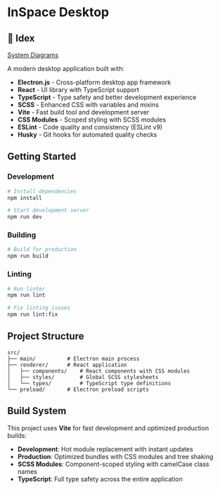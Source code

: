 # InSpace Desktop

## 📑 Idex 

[System Diagrams](docs/diagrams.md)

A modern desktop application built with:

- **Electron.js** - Cross-platform desktop app framework
- **React** - UI library with TypeScript support
- **TypeScript** - Type safety and better development experience
- **SCSS** - Enhanced CSS with variables and mixins
- **Vite** - Fast build tool and development server
- **CSS Modules** - Scoped styling with SCSS modules
- **ESLint** - Code quality and consistency (ESLint v9)
- **Husky** - Git hooks for automated quality checks

## Getting Started

### Development

```bash
# Install dependencies
npm install

# Start development server
npm run dev
```

### Building

```bash
# Build for production
npm run build
```

### Linting

```bash
# Run linter
npm run lint

# Fix linting issues
npm run lint:fix
```

## Project Structure

```
src/
├── main/          # Electron main process
├── renderer/      # React application
│   ├── components/    # React components with CSS modules
│   ├── styles/        # Global SCSS stylesheets
│   └── types/         # TypeScript type definitions
└── preload/       # Electron preload scripts
```

## Build System

This project uses **Vite** for fast development and optimized production builds:

- **Development**: Hot module replacement with instant updates
- **Production**: Optimized bundles with CSS modules and tree shaking
- **SCSS Modules**: Component-scoped styling with camelCase class names
- **TypeScript**: Full type safety across the entire application
